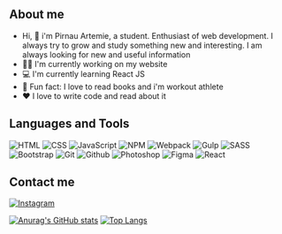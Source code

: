 <!-- ![Header](https://github.com/ArtemiePirnau/ArtemiePirnau/blob/main/banner.jpg) -->
## About me
- Hi, :wave: i'm Pirnau Artemie, a student. Enthusiast of web development. I always try to grow and study something new and interesting. 
I am always looking for new and useful information
- :man_technologist: I'm currently working on my website
- :computer: I'm currently learning React JS
- :stars: Fun fact: I love to read books and i'm workout athlete
- :hearts: I love to write code and read about it
## Languages and Tools
![HTML](https://img.shields.io/badge/-HTML-e54c21?logo=HTML5&logoColor=white)
![CSS](https://img.shields.io/badge/-CSS-264de4?logo=CSS3&logoColor=white)
![JavaScript](https://img.shields.io/badge/-JavaScript-f7e018?logo=JavaScript&logoColor=white)
![NPM](https://img.shields.io/badge/-NPM-cb3837?logo=npm&logoColor=white)
![Webpack](https://img.shields.io/badge/-Webpack-8ed5fa?logo=webpack&logoColor=white)
![Gulp](https://img.shields.io/badge/-Gulp-eb4a4b?logo=gulp&logoColor=white)
![SASS](https://img.shields.io/badge/-SASS/SCSS-ce679a?logo=sass&logoColor=white)
![Bootstrap](https://img.shields.io/badge/-Bootstrap-8412fc?logo=bootstrap&logoColor=white)
![Git](https://img.shields.io/badge/-Git-f05030?logo=git&logoColor=white)
![Github](https://img.shields.io/badge/-Github-14191e?logo=github&logoColor=white)
![Photoshop](https://img.shields.io/badge/-Photoshop-31a8ff?logo=adobephotoshop&logoColor=white)
![Figma](https://img.shields.io/badge/-Figma-31a8ff?logo=figma&logoColor=white)
![React](https://img.shields.io/badge/-ReactJs-61DAFB?logo=react&logoColor=white)
## Contact me
[![Instagram](https://upload.wikimedia.org/wikipedia/commons/thumb/e/e7/Instagram_logo_2016.svg/40px-Instagram_logo_2016.svg.png)](https://www.instagram.com/artemie.js/)

[![Anurag's GitHub stats](https://github-readme-stats.vercel.app/api?username=ArtemiePirnau&show_icons=true&theme=tokyonight)](https://github.com/anuraghazra/github-readme-stats)
[![Top Langs](https://github-readme-stats.vercel.app/api/top-langs/?username=ArtemiePirnau&layout=compact)](https://github.com/anuraghazra/github-readme-stats)
